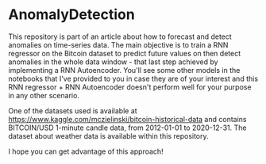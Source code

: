 # AnomalyDetection
This repository is part of an article about how to forecast and detect anomalies on time-series data. The main objective is to train a RNN regressor on the Bitcoin dataset to predict future values on then detect anomalies in the whole data window - that last step achieved by implementing a RNN Autoencoder.  You'll see some other models in the notebooks that I've provided to you in case they are of your interest and this RNN regressor + RNN Autoencoder doesn't perform well for your purpose in any other scenario.

One of the datasets used is available at https://www.kaggle.com/mczielinski/bitcoin-historical-data and contains BITCOIN/USD 1-minute candle data, from 2012-01-01 to 2020-12-31. The dataset about weather data is available within this repository.

I hope you can get advantage of this approach!
